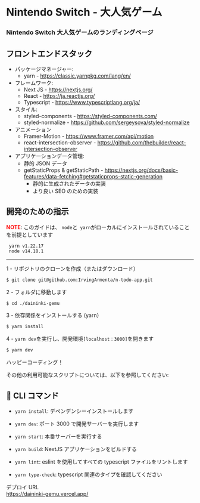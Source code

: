 # Nintendo Switch - 大人気ゲーム

### Nintendo Switch 大人気ゲームのランディングページ

## フロントエンドスタック

- パッケージマネージャー:
  - yarn - https://classic.yarnpkg.com/lang/en/
- フレームワーク:
  - Next JS - https://nextjs.org/
  - React - https://ja.reactjs.org/
  - Typescript - https://www.typescriptlang.org/ja/
- スタイル:
  - styled-components - https://styled-components.com/
  - styled-normalize - https://github.com/sergeysova/styled-normalize
- アニメーション
  - Framer-Motion - https://www.framer.com/api/motion
  - react-intersection-observer - https://github.com/thebuilder/react-intersection-observer
- アプリケーションデータ管理:
  - 静的 JSON データ
  - getStaticProps & getStaticPath - https://nextjs.org/docs/basic-features/data-fetching#getstaticprops-static-generation
    - 静的に生成されたデータの実装
    - より良い SEO のための実装

## 開発のための指示

<span style="color: red;">**NOTE**</span>: このガイドは、 `node`と` yarn`がローカルにインストールされていることを前提としています

```
 yarn v1.22.17
 node v14.18.1
```

---

1 - リポジトリのクローンを作成（またはダウンロード）

```bash
$ git clone git@github.com:IrvingArmenta/n-todo-app.git
```

2 - フォルダに移動します

```bash
$ cd ./daininki-gemu
```

3 - 依存関係をインストールする (yarn）

```bash
$ yarn install
```

4 - `yarn dev`を実行し、開発環境`[localhost：3000]`を開きます

```bash
$ yarn dev
```

ハッピーコーディング！

その他の利用可能なスクリプトについては、以下を参照してください:

## 🚀 CLI コマンド

- `yarn install`: デペンデンシーインストールします

- `yarn dev`: ポート 3000 で開発サーバーを実行します

- `yarn start`: 本番サーバーを実行する

- `yarn build`: NextJS アプリケーションをビルドする

- `yarn lint`: eslint を使用してすべての typescript ファイルをリントします
- `yarn type-check`: typescript 関連のタイプを確認してください

デプロイ URL  
https://daininki-gemu.vercel.app/
